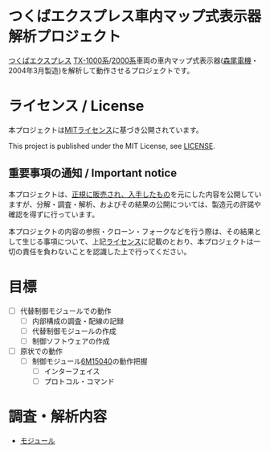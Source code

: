 # つくばエクスプレス車内マップ式表示器解析プロジェクト
[つくばエクスプレス](https://www.mir.co.jp/) [TX-1000系](https://ja.wikipedia.org/wiki/%E9%A6%96%E9%83%BD%E5%9C%8F%E6%96%B0%E9%83%BD%E5%B8%82%E9%89%84%E9%81%93TX-1000%E7%B3%BB%E9%9B%BB%E8%BB%8A)/[2000系](https://ja.wikipedia.org/wiki/%E9%A6%96%E9%83%BD%E5%9C%8F%E6%96%B0%E9%83%BD%E5%B8%82%E9%89%84%E9%81%93TX-2000%E7%B3%BB%E9%9B%BB%E8%BB%8A)車両の車内マップ式表示器([森尾電機](http://www.morio.co.jp/)・2004年3月製造)を解析して動作させるプロジェクトです。

<!-- ![外観](https://raw.githubusercontent.com/smdn/txline-map-display/images/doc/exterior-frontside.jpg) -->
<!-- ![銘板](https://raw.githubusercontent.com/smdn/txline-map-display/images/doc/nameplate.jpg) -->

# ライセンス / License
本プロジェクトは[MITライセンス](LICENSE)に基づき公開されています。

This project is published under the MIT License, see [LICENSE](LICENSE).

## 重要事項の通知 / Important notice
本プロジェクトは、[正規に販売され、入手したもの](doc/misc/purchase_receipt.md)を元にした内容を公開していますが、分解・調査・解析、およびその結果の公開については、製造元の許諾や確認を得ずに行っています。

本プロジェクトの内容の参照・クローン・フォークなどを行う際は、その結果として生じる事項について、上記[ライセンス](LICENSE)に記載のとおり、本プロジェクトは一切の責任を負わないことを認識した上で行ってください。

# 目標
- [ ] 代替制御モジュールでの動作
  - [ ] 内部構成の調査・配線の記録
  - [ ] 代替制御モジュールの作成
  - [ ] 制御ソフトウェアの作成
- [ ] 原状での動作
  - [ ] 制御モジュール[6M15040](doc/modules/6M15040/README.md)の動作把握
    - [ ] インターフェイス
    - [ ] プロトコル・コマンド

# 調査・解析内容
- [モジュール](doc/modules/README.md)

